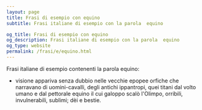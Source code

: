 ```yaml
---
layout: page
title: Frasi di esempio con equino 
subtitle: Frasi italiane di esempio con la parola  equino

og_title: Frasi di esempio con equino 
og_description: Frasi italiane di esempio con la parola  equino
og_type: website
permalink: /frasi/e/equino.html
---
```


Frasi italiane di esempio contenenti la parola equino:


- visione appariva senza dubbio nelle vecchie epopee orfiche che narravano di uomini-cavalli, degli antichi ippantropi, quei titani dal volto umano e dal pettorale equino il cui galoppo scalò l'Olimpo, orribili, invulnerabili, sublimi; dèi e bestie.
